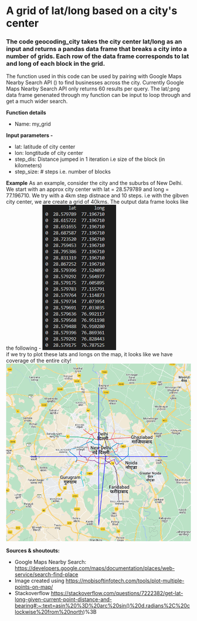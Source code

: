 # A grid of lat/long based on a city's center

### The code geocoding_city takes the city center lat/long as an input and returns a pandas data frame that breaks a city into a number of grids. Each row of the data frame corresponds to lat and long of each block in the grid. 

The function used in this code can be used by pairing with Google Maps Nearby Search API () to find businesses across the city. 
Currently  Google Maps Nearby Search API only returns 60 results per query. The lat/;png data frame genenated through my function can be input to loop through 
and get a much wider search. 

__Function details__
* Name: my_grid

__Input parameters -__ 
* lat: latitude of city center 
* lon: longtitude of city center 
* step_dis: Distance jumped in 1 iteration i.e size of the block (in kilometers)
* step_size: # steps i.e. number of blocks

__Example__ 
As an example, consider the city and the suburbs of New  Delhi. We start with an approx city center with lat = 28.579789 and long = 77.196710. 
We try with a 4km step distnace and 10 steps.  i.e with the gibven city center, we are create a grid of 40kms.
The output data frame looks like the following - 
![Screenshot](grid_output.png)
<br>
if we try to plot these lats and longs on the map, it looks like we have coverage of the entire city!
![Screenshot](distance_covered.png)
<br>

__Sources & shoutouts:__
* Google Maps Nearby Search: https://developers.google.com/maps/documentation/places/web-service/search-find-place
* Image created using https://mobisoftinfotech.com/tools/plot-multiple-points-on-map/
* Stackoverflow https://stackoverflow.com/questions/7222382/get-lat-long-given-current-point-distance-and-bearing#:~:text=asin%20%3D%20arc%20sin()%20d,radians%2C%20clockwise%20from%20north)%3B



